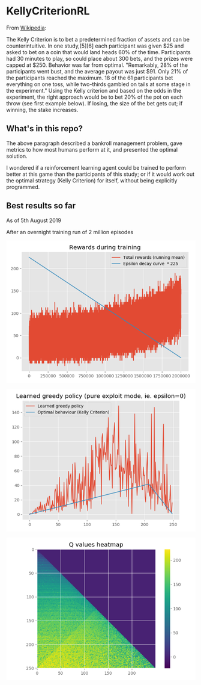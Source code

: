 # KellyCriterionRL

From [Wikipedia](https://en.wikipedia.org/wiki/Kelly_criterion):

The Kelly Criterion is to bet a predetermined fraction of assets and can be counterintuitive. In one study,[5][6] each participant was given $25 and asked to bet on a coin that would land heads 60% of the time. Participants had 30 minutes to play, so could place about 300 bets, and the prizes were capped at $250. Behavior was far from optimal. "Remarkably, 28% of the participants went bust, and the average payout was just $91. Only 21% of the participants reached the maximum. 18 of the 61 participants bet everything on one toss, while two-thirds gambled on tails at some stage in the experiment." Using the Kelly criterion and based on the odds in the experiment, the right approach would be to bet 20% of the pot on each throw (see first example below). If losing, the size of the bet gets cut; if winning, the stake increases.

## What's in this repo?

The above paragraph described a bankroll management problem, gave metrics to how most humans perform at it, and presented the optimal solution.

I wondered if a reinforcement learning agent could be trained to perform better at this game than the participants of this study; or if it would work out the optimal strategy (Kelly Criterion) for itself, without being explicitly programmed.

## Best results so far

As of 5th August 2019

After an overnight training run of 2 million episodes

![Rewards during training](.README_images/2019-08-05-training-rewards.png)

![Learned policy](.README_images/2019-08-05-learned-policy.png)

![Learned Q values](.README_images/2019-08-05-learned-q-values.png)
